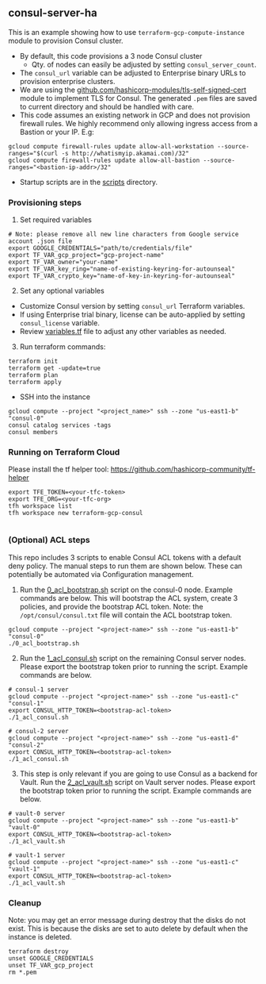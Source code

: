 ## consul-server-ha
This is an example showing how to use `terraform-gcp-compute-instance` module to provision Consul cluster.

- By default, this code provisions a 3 node Consul cluster
  - Qty. of nodes can easily be adjusted by setting `consul_server_count`.
- The `consul_url` variable can be adjusted to Enterprise binary URLs to provision enterprise clusters.
- We are using the [github.com/hashicorp-modules/tls-self-signed-cert](github.com/hashicorp-modules/tls-self-signed-cert) module to implement TLS for Consul. The generated `.pem` files are saved to current directory and should be handled with care.
- This code assumes an existing network in GCP and does not provision firewall rules. We highly recommend only allowing ingress access from a Bastion or your IP. E.g:
```
gcloud compute firewall-rules update allow-all-workstation --source-ranges="$(curl -s http://whatismyip.akamai.com)/32"
gcloud compute firewall-rules update allow-all-bastion --source-ranges="<bastion-ip-addr>/32"
```

- Startup scripts are in the [scripts](scripts/) directory.

### Provisioning steps
1. Set required variables
```
# Note: please remove all new line characters from Google service account .json file
export GOOGLE_CREDENTIALS="path/to/credentials/file"
export TF_VAR_gcp_project="gcp-project-name"
export TF_VAR_owner="your-name"
export TF_VAR_key_ring="name-of-existing-keyring-for-autounseal"
export TF_VAR_crypto_key="name-of-key-in-keyring-for-autounseal"
```
2. Set any optional variables
- Customize Consul version by setting `consul_url` Terraform variables.
- If using Enterprise trial binary, license can be auto-applied by setting `consul_license` variable.
- Review [variables.tf](variables.tf) file to adjust any other variables as needed.

3. Run terraform commands:
```
terraform init
terraform get -update=true
terraform plan
terraform apply
```
- SSH into the instance
```
gcloud compute --project "<project_name>" ssh --zone "us-east1-b" "consul-0"
consul catalog services -tags
consul members
``` 

### Running on Terraform Cloud
Please install the tf helper tool: https://github.com/hashicorp-community/tf-helper
```
export TFE_TOKEN=<your-tfc-token>
export TFE_ORG=<your-tfc-org>
tfh workspace list
tfh workspace new terraform-gcp-consul


```

### (Optional) ACL steps
This repo includes 3 scripts to enable Consul ACL tokens with a default deny policy. The manual steps to run them are shown below. These can potentially be automated via Configuration management.

1. Run the [0_acl_bootstrap.sh](scripts/0_acl_bootstrap.sh) script on the consul-0 node. Example commands are below. This will bootstrap the ACL system, create 3 policies, and provide the bootstrap ACL token.
Note: the `/opt/consul/consul.txt` file will contain the ACL bootstrap token.
```
gcloud compute --project "<project-name>" ssh --zone "us-east1-b" "consul-0"
./0_acl_bootstrap.sh
```

2. Run the [1_acl_consul.sh](scripts/1_acl_consul.sh) script on the remaining Consul server nodes. Please export the bootstrap token prior to running the script. Example commands are below. 
```
# consul-1 server
gcloud compute --project "<project-name>" ssh --zone "us-east1-c" "consul-1"
export CONSUL_HTTP_TOKEN=<bootstrap-acl-token>
./1_acl_consul.sh

# consul-2 server
gcloud compute --project "<project-name>" ssh --zone "us-east1-d" "consul-2"
export CONSUL_HTTP_TOKEN=<bootstrap-acl-token>
./1_acl_consul.sh
```

3. This step is only relevant if you are going to use Consul as a backend for Vault. Run the [2_acl_vault.sh](scripts/2_acl_vault.sh) script on Vault server nodes. Please export the bootstrap token prior to running the script. Example commands are below. 
```
# vault-0 server
gcloud compute --project "<project-name>" ssh --zone "us-east1-b" "vault-0"
export CONSUL_HTTP_TOKEN=<bootstrap-acl-token>
./1_acl_vault.sh

# vault-1 server
gcloud compute --project "<project-name>" ssh --zone "us-east1-c" "vault-1"
export CONSUL_HTTP_TOKEN=<bootstrap-acl-token>
./1_acl_vault.sh
```

### Cleanup
Note: you may get an error message during destroy that the disks do not exist. This is because the disks are set to auto delete by default when the instance is deleted. 
```
terraform destroy
unset GOOGLE_CREDENTIALS
unset TF_VAR_gcp_project
rm *.pem
```

